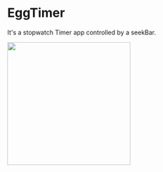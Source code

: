 # EggTimer
It's a stopwatch Timer app controlled by a seekBar.

<img src="https://user-images.githubusercontent.com/39986507/70394064-2b39ce00-1a17-11ea-9070-74ed6bf9306b.png" width="280">
